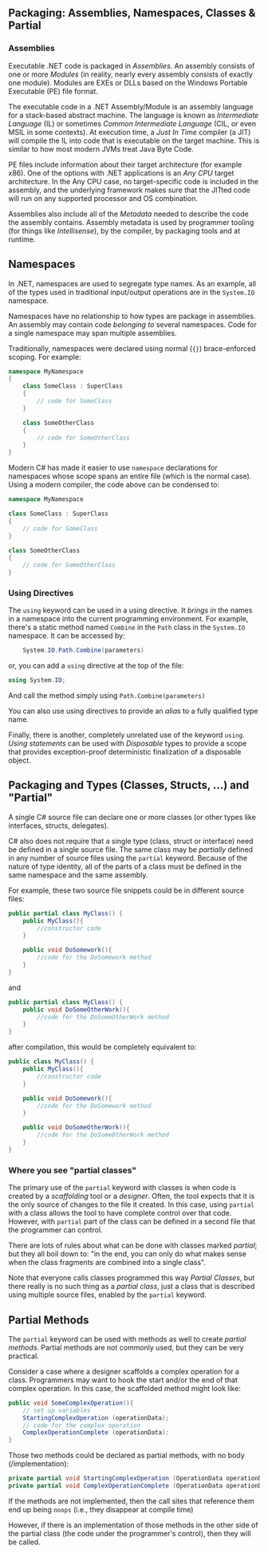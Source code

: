 ## Packaging: Assemblies, Namespaces, Classes & Partial

### Assemblies

Executable .NET code is packaged in _Assemblies_.  An assembly consists of one
or more _Modules_ (in reality, nearly every assembly consists of exactly one
module).  Modules are EXEs or DLLs based on the Windows Portable Executable (PE)
file format.

The executable code in a .NET Assembly/Module is an assembly language for a 
stack-based abstract machine.  The language is known as _Intermediate Language_
(IL) or sometimes _Common Intermediate Language_ (CIL, or even MSIL in some
contexts).  At execution time, a _Just In Time_ compiler (a JIT) will compile 
the IL into code that is executable on the target machine.  This is similar to
how most modern JVMs treat Java Byte Code.

PE files include information about their target architecture (for example x86).
One of the options with .NET applications is an _Any CPU_ target architecture.
In the Any CPU case, no target-specific code is included in the assembly, and
the underlying framework makes sure that the JITted code will run on any
supported processor and OS combination.

Assemblies also include all of the _Metadata_ needed to describe the code the 
assembly contains.  Assembly metadata is used by programmer tooling (for things
like _Intellisense_), by the compiler, by packaging tools and at runtime.

## Namespaces

In .NET, namespaces are used to segregate type names.  As an example, all of the types used
in traditional input/output operations are in the `System.IO` namespace.

Namespaces have no relationship to how types are package in assemblies.  An
assembly may contain code _belonging to_ several namespaces.  Code for a single 
namespace may span multiple assemblies.

Traditionally, namespaces were declared using normal (`{}`) brace-enforced 
scoping.  For example:

```C#
namespace MyNamespace
{
	class SomeClass : SuperClass 
	{
		// code for SomeClass
	}

	class SomeOtherClass 
	{
	    // code for SomeOtherClass
	}
}
```

Modern C# has made it easier to use `namespace` declarations for namespaces
whose scope spans an entire file (which is the normal case).  Using a modern
compiler, the code above can be condensed to:

```C#
namespace MyNamespace

class SomeClass : SuperClass 
{
	// code for SomeClass
}

class SomeOtherClass 
{
    // code for SomeOtherClass
}
```

### Using Directives

The `using` keyword can be used in a using directive.  It _brings in_ the names
in a namespace into the current programming environment.  For example, there's 
a static method named `Combine` in the `Path` class in the `System.IO` namespace.
It can be accessed by:

```C#
    System.IO.Path.Combine(parameters)
```

or, you can add a `using` directive at the top of the file:

```C#
using System.IO;
```

And call the method simply using `Path.Combine(parameters)`

You can also use using directives to provide an _alias_ to a fully qualified type
name.

Finally, there is another, completely unrelated use of the keyword `using`. _Using
statements_ can be used with _Disposable_ types to provide a scope that provides 
exception-proof deterministic finalization of a disposable object.

## Packaging and Types (Classes, Structs, ...) and "Partial"

A single C# source file can declare one or more classes (or other types like 
interfaces, structs, delegates).

C# also does not require that a single type (class, struct or interface) need be 
defined in a single source file.  The same class may be _partially_ defined 
in any number of source files using the `partial` keyword.  Because of the 
nature of type identity, all of the parts of a class must be defined in the 
same namespace and the same assembly.

For example, these two source file snippets could be in different source files:

```C#
public partial class MyClass() {
    public MyClass(){
	    //constructor code
	}

	public void DoSomework(){
	    //code for the DoSomework method
	}
}
```

and

```C#
public partial class MyClass() {
	public void DoSomeOtherWork(){
	    //code for the DoSomeOtherWork method
	}
}
```

after compilation, this would be completely equivalent to:

```C#
public class MyClass() {
    public MyClass(){
	    //constructor code
	}

	public void DoSomework(){
	    //code for the DoSomework method
	}

	public void DoSomeOtherWork(){
	    //code for the DoSomeOtherWork method
	}
}
```

### Where you see "partial classes"

The primary use of the `partial` keyword with classes is when code is created
by a _scaffolding_ tool or a _designer_.  Often, the tool expects that
it is the only source of changes to the file it created.  In this case, using
`partial` with a class allows the tool to have complete control over that code.
However, with `partial` part of the class can be defined in a second file that
the programmer can control.

There are lots of rules about what can be done with classes marked _partial_; but
they all boil down to: "in the end, you can only do what makes sense when the
class fragments are combined into a single class".

Note that everyone calls classes programmed this way _Partial Classes_, but there
really is no such thing as a _partial class_, just a class that is described
using multiple source files, enabled by the `partial` keyword.

## Partial Methods

The `partial` keyword can be used with methods as well to create _partial methods_.
Partial methods are not commonly used, but they can be very practical.

Consider a case where a designer scaffolds a complex operation for a class.
Programmers may want to hook the start and/or the end of that complex operation.
In this case, the scaffolded method might look like:

```C#
public void SomeComplexOperation(){
    // set up variables
	StartingComplexOperation (operationData);
	// code for the complex operation
	ComplexOperationComplete (operationData):
}
```

Those two methods could be declared as partial methods, with no body 
(/implementation):

```C#
private partial void StartingComplexOperation (OperationData operationData);
private partial void ComplexOperationComplete (OperationData operationData):
```

If the methods are not implemented, then the call sites that reference them 
end up being `noops` (i.e., they disappear at compile time)

However, if there is an implementation of those methods in the other side
of the partial class (the code under the programmer's control), then they
will be called.